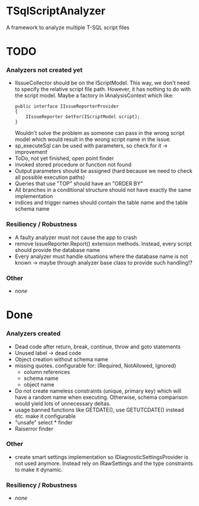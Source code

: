 # TSqlScriptAnalyzer

A framework to analyze multiple T-SQL script files

# TODO

### Analyzers not created yet

- IIssueCollector should be on the IScriptModel. This way, we don't need to specify the relative script file path.
  However, it has nothing to do with the script model. Maybe a factory in IAnalysisContext which like:
  ```
  public interface IIssueReporterProvider
  {
      IIssueReporter GetFor(IScriptModel script);
  }
  ```
  Wouldn't solve the problem as someone can pass in the wrong script model which would result in the wrong script name
  in the issue.
- sp_executeSql can be used with parameters, so check for it -> improvement
- ToDo, not yet finished, open point finder
- invoked stored procedure or function not found
- Output parameters should be assigned (hard because we need to check all possible execution paths)
- Queries that use "TOP" should have an "ORDER BY"
- All branches in a conditional structure should not have exactly the same implementation
- indices and trigger names should contain the table name and the table schema name

### Resiliency / Robustness

- A faulty analyzer must not cause the app to crash
- remove IssueReporter.Report() extension methods. Instead, every script should provide the database name
- Every analyzer must handle situations where the database name is not known -> maybe through analyzer base class to
  provide such handling!?

### Other

- *none*

# Done

### Analyzers created

- Dead code after return, break, continue, throw and goto statements
- Unused label -> dead code
- Object creation without schema name
- missing quotes. configurable for: (Required, NotAllowed, Ignored)
    - column references
    - schema name
    - object name
- Do not create nameless constraints (unique, primary key) which will have a random name when executing. Otherwise,
  schema comparison would yield lots of unnecessary deltas.
- usage banned functions like GETDATE(), use GETUTCDATE() instead etc. make it configurable
- "unsafe" select * finder
- Raiserror finder

### Other

- create smart settings implementation so IDiagnosticSettingsProvider is not used anymore. Instead rely on
  IRawSettings<out TSettings> and the type constraints to make it dynamic.

### Resiliency / Robustness

- *none*